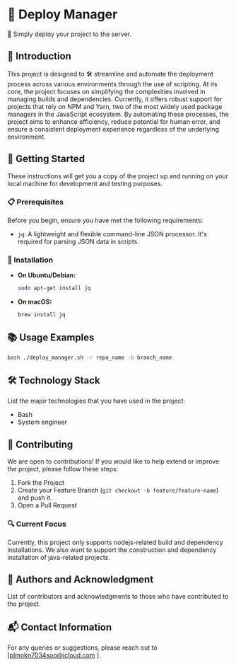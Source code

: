 # 🚀 Deploy Manager

📝 Simply deploy your project to the server.

## 🌟 Introduction

This project is designed to 🛠 streamline and automate the deployment process across various environments through the use of scripting. At its core, the project focuses on simplifying the complexities involved in managing builds and dependencies. Currently, it offers robust support for projects that rely on NPM and Yarn, two of the most widely used package managers in the JavaScript ecosystem. By automating these processes, the project aims to enhance efficiency, reduce potential for human error, and ensure a consistent deployment experience regardless of the underlying environment.

## 🚀 Getting Started

These instructions will get you a copy of the project up and running on your local machine for development and testing purposes.

### 📋 Prerequisites

Before you begin, ensure you have met the following requirements:

- `jq`: A lightweight and flexible command-line JSON processor. It's required for parsing JSON data in scripts.

### 🔧 Installation

- **On Ubuntu/Debian:**
  ```bash
  sudo apt-get install jq
  ```
- **On macOS:** 
    ```bash
    brew install jq
    ```

## 📚 Usage Examples
```bash
bash ./deploy_manager.sh -r repo_name -b branch_name
```


## 🛠 Technology Stack

List the major technologies that you have used in the project:
- Bash
- System engineer
## 👐 Contributing

We are open to contributions! If you would like to help extend or improve the project, please follow these steps:
1. Fork the Project
2. Create your Feature Branch (`git checkout -b feature/feature-name`) and push it.
3. Open a Pull Request
### 🔍 Current Focus

Currently, this project only supports nodejs-related build and dependency installations. We also want to support the construction and dependency installation of java-related projects.
## 👥 Authors and Acknowledgment

List of contributors and acknowledgments to those who have contributed to the project.
## 📬 Contact Information

For any queries or suggestions, please reach out to [[plmokn7034soo@icloud.com](mailto:plmokn7034soo@icloud.com) ].
